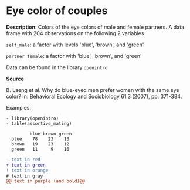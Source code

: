 # Eye color of couples

**Description**: Colors of the eye colors of male and female partners. A data frame with 204 observations on the following 2 variables

`self_male`: a factor with levels 'blue', 'brown', and 'green'

`partner_female`: a factor with 'blue', 'brown', and 'green'

Data can be found in the library ``openintro``

**Source**

B. Laeng et al. Why do blue-eyed men prefer women with the same eye color? In: Behavioral Ecology and Sociobiology 61.3 (2007), pp. 371-384.

Examples:

```{r}
- library(openintro)
- table(assortive_mating)
```
         
```
         blue brown green
  blue    78    23    13
  brown   19    23    12
  green   11     9    16
```


```diff
- text in red
+ text in green
! text in orange
# text in gray
@@ text in purple (and bold)@@
```
